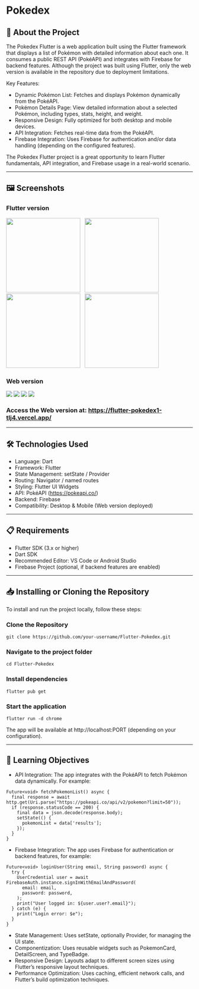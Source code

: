 # Pokedex

## 🚀 About the Project
The Pokedex Flutter is a web application built using the Flutter framework that displays a list of Pokémon with detailed information about each one. It consumes a public REST API (PokéAPI) and integrates with Firebase for backend features. Although the project was built using Flutter, only the web version is available in the repository due to deployment limitations.

Key Features:
- Dynamic Pokémon List: Fetches and displays Pokémon dynamically from the PokéAPI.
- Pokémon Details Page: View detailed information about a selected Pokémon, including types, stats, height, and weight.
- Responsive Design: Fully optimized for both desktop and mobile devices.
- API Integration: Fetches real-time data from the PokéAPI.
- Firebase Integration: Uses Firebase for authentication and/or data handling (depending on the configured features).

The Pokedex Flutter project is a great opportunity to learn Flutter fundamentals, API integration, and Firebase usage in a real-world scenario.

---

## 🖼 Screenshots

### Flutter version

<p>
  <img src="/assets/loginMobile.png" width="200"> &nbsp;
  <img src="/assets/registerMobile.png" width="200"> &nbsp;
  <img src="/assets/homeMobile.png" width="200"> &nbsp;
  <img src="/assets/detailsMobile.png" width="200"> 
</p>


### Web version
<p>
  <img src="/assets/login.png"> 
  <img src="/assets/register.png">
  <img src="/assets/home.png">
  <img src="/assets/details.png">
</p>


### Access the Web version at: https://flutter-pokedex1-tlj4.vercel.app/

---

## 🛠 Technologies Used
- Language: Dart
- Framework: Flutter
- State Management: setState / Provider
- Routing: Navigator / named routes
- Styling: Flutter UI Widgets
- API: PokéAPI (https://pokeapi.co/)
- Backend: Firebase
- Compatibility: Desktop & Mobile (Web version deployed)

---

## 📋 Requirements
- Flutter SDK (3.x or higher)
- Dart SDK
- Recommended Editor: VS Code or Android Studio
- Firebase Project (optional, if backend features are enabled)

---

## 📥 Installing or Cloning the Repository
To install and run the project locally, follow these steps:

### Clone the Repository

```
git clone https://github.com/your-username/Flutter-Pokedex.git

```

### Navigate to the project folder

```
cd Flutter-Pokedex
```

### Install dependencies

```
flutter pub get
```

### Start the application

```
flutter run -d chrome
```

The app will be available at http://localhost:PORT (depending on your configuration).

---

## 🎯 Learning Objectives
- API Integration: The app integrates with the PokéAPI to fetch Pokémon data dynamically. For example:
```
Future<void> fetchPokemonList() async {
  final response = await http.get(Uri.parse("https://pokeapi.co/api/v2/pokemon?limit=50"));
  if (response.statusCode == 200) {
    final data = json.decode(response.body);
    setState(() {
      pokemonList = data['results'];
    });
  }
}
```
- Firebase Integration: The app uses Firebase for authentication or backend features, for example:
```
Future<void> loginUser(String email, String password) async {
  try {
    UserCredential user = await FirebaseAuth.instance.signInWithEmailAndPassword(
      email: email,
      password: password,
    );
    print("User logged in: ${user.user?.email}");
  } catch (e) {
    print("Login error: $e");
  }
}

```
- State Management: Uses setState, optionally Provider, for managing the UI state.
- Componentization: Uses reusable widgets such as PokemonCard, DetailScreen, and TypeBadge.
- Responsive Design: Layouts adapt to different screen sizes using Flutter’s responsive layout techniques.
- Performance Optimization: Uses caching, efficient network calls, and Flutter’s build optimization techniques.
